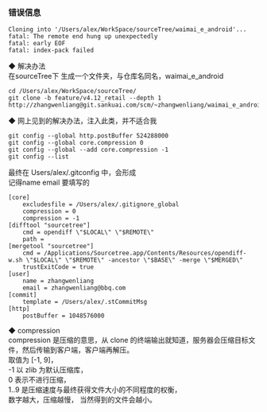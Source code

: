 ### 错误信息  
```
Cloning into '/Users/alex/WorkSpace/sourceTree/waimai_e_android'...
fatal: The remote end hung up unexpectedly
fatal: early EOF
fatal: index-pack failed
```

◆ 解决办法  
在sourceTree下 生成一个文件夹，与仓库名同名，waimai_e_android  
```
cd /Users/alex/WorkSpace/sourceTree/  
git clone -b feature/v4.12_retail --depth 1 http://zhangwenliang@git.sankuai.com/scm/~zhangwenliang/waimai_e_android.git
```

◆ 网上见到的解决办法，注入此类，并不适合我  
```
git config --global http.postBuffer 524288000  
git config --global core.compression 0
git config --global --add core.compression -1
git config --list  
```
最终在 Users/alex/.gitconfig 中，会形成  
记得name email  要填写的  
```
[core]
	excludesfile = /Users/alex/.gitignore_global
	compression = 0
	compression = -1
[difftool "sourcetree"]
	cmd = opendiff \"$LOCAL\" \"$REMOTE\"
	path = 
[mergetool "sourcetree"]
	cmd = /Applications/Sourcetree.app/Contents/Resources/opendiff-w.sh \"$LOCAL\" \"$REMOTE\" -ancestor \"$BASE\" -merge \"$MERGED\"
	trustExitCode = true
[user]
	name = zhangwenliang
	email = zhangwenliang@bbq.com
[commit]
	template = /Users/alex/.stCommitMsg
[http]
	postBuffer = 1048576000
```

◆ compression  
compression 是压缩的意思，从 clone 的终端输出就知道，服务器会压缩目标文件，然后传输到客户端，客户端再解压。    
取值为 [-1, 9]，  
-1 以 zlib 为默认压缩库，  
0 表示不进行压缩，  
1..9 是压缩速度与最终获得文件大小的不同程度的权衡，  
数字越大，压缩越慢，  当然得到的文件会越小。  

